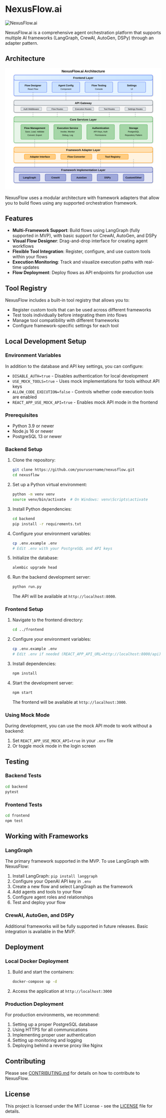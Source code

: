 # NexusFlow.ai  

![NexusFlow.ai](docs/assets/logo.png)

NexusFlow.ai is a comprehensive agent orchestration platform that supports multiple AI frameworks (LangGraph, CrewAI, AutoGen, DSPy) through an adapter pattern.

## Architecture

![Architecture](docs/assets/architecture-diagram.svg)

NexusFlow uses a modular architecture with framework adapters that allow you to build flows using any supported orchestration framework.

## Features  

- **Multi-Framework Support**: Build flows using LangGraph (fully supported in MVP), with basic support for CrewAI, AutoGen, and DSPy  
- **Visual Flow Designer**: Drag-and-drop interface for creating agent workflows  
- **Flexible Tool Integration**: Register, configure, and use custom tools within your flows  
- **Execution Monitoring**: Track and visualize execution paths with real-time updates  
- **Flow Deployment**: Deploy flows as API endpoints for production use  
  
## Tool Registry  
  
NexusFlow includes a built-in tool registry that allows you to:  
  
- Register custom tools that can be used across different frameworks  
- Test tools individually before integrating them into flows  
- Manage tool compatibility with different frameworks  
- Configure framework-specific settings for each tool  
  
## Local Development Setup

### Environment Variables  
  
In addition to the database and API key settings, you can configure:  
  
- `DISABLE_AUTH=true` - Disables authentication for local development  
- `USE_MOCK_TOOLS=true` - Uses mock implementations for tools without API keys  
- `ALLOW_CODE_EXECUTION=false` - Controls whether code execution tools are enabled  
- `REACT_APP_USE_MOCK_API=true` - Enables mock API mode in the frontend  
  
### Prerequisites

- Python 3.9 or newer
- Node.js 16 or newer
- PostgreSQL 13 or newer

### Backend Setup

1. Clone the repository:
   ```bash
   git clone https://github.com/yourusername/nexusflow.git
   cd nexusflow
   ```

2. Set up a Python virtual environment:
   ```bash
   python -m venv venv
   source venv/bin/activate  # On Windows: venv\Scripts\activate
   ```

3. Install Python dependencies:
   ```bash
   cd backend
   pip install -r requirements.txt
   ```

4. Configure your environment variables:
   ```bash
   cp .env.example .env
   # Edit .env with your PostgreSQL and API keys
   ```

5. Initialize the database:
   ```bash
   alembic upgrade head
   ```

6. Run the backend development server:
   ```bash
   python run.py
   ```
   The API will be available at `http://localhost:8000`.

### Frontend Setup

1. Navigate to the frontend directory:
   ```bash
   cd ../frontend
   ```

2. Configure your environment variables:
   ```bash
   cp .env.example .env
   # Edit .env if needed (REACT_APP_API_URL=http://localhost:8000/api)
   ```

3. Install dependencies:
   ```bash
   npm install
   ```

4. Start the development server:
   ```bash
   npm start
   ```
   The frontend will be available at `http://localhost:3000`.

### Using Mock Mode

During development, you can use the mock API mode to work without a backend:

1. Set `REACT_APP_USE_MOCK_API=true` in your `.env` file
2. Or toggle mock mode in the login screen

## Testing

### Backend Tests

```bash
cd backend
pytest
```

### Frontend Tests

```bash
cd frontend
npm test
```

## Working with Frameworks

### LangGraph

The primary framework supported in the MVP. To use LangGraph with NexusFlow:

1. Install LangGraph: `pip install langgraph`
2. Configure your OpenAI API key in `.env`
3. Create a new flow and select LangGraph as the framework
4. Add agents and tools to your flow
5. Configure agent roles and relationships
6. Test and deploy your flow

### CrewAI, AutoGen, and DSPy

Additional frameworks will be fully supported in future releases. Basic integration is available in the MVP.

## Deployment

### Local Docker Deployment

1. Build and start the containers:
   ```bash
   docker-compose up -d
   ```

2. Access the application at `http://localhost:3000`

### Production Deployment

For production environments, we recommend:

1. Setting up a proper PostgreSQL database
2. Using HTTPS for all communications
3. Implementing proper user authentication
4. Setting up monitoring and logging
5. Deploying behind a reverse proxy like Nginx

## Contributing

Please see [CONTRIBUTING.md](CONTRIBUTING.md) for details on how to contribute to NexusFlow.

## License

This project is licensed under the MIT License - see the [LICENSE](LICENSE) file for details.



